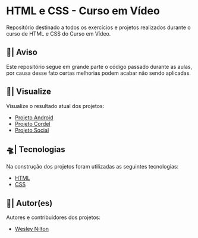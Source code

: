 # HTML e CSS - Curso em Vídeo
Repositório destinado a todos os exercícios e projetos realizados durante o curso de HTML e CSS do Curso em Vídeo.

## 🛑| Aviso
Este repositório segue em grande parte o código passado durante as aulas, por causa desse fato certas melhorias podem acabar não sendo aplicadas.

## 🔎| Visualize
Visualize o resultado atual dos projetos:

- [Projeto Android](https://wesley-nilton.github.io/html-css-cursoemvideo/projetos/projeto-android/)
- [Projeto Cordel](https://wesley-nilton.github.io/html-css-cursoemvideo/projetos/projeto-cordel)
- [Projeto Social](https://wesley-nilton.github.io/html-css-cursoemvideo/projetos/projeto-social)

## 🛸| Tecnologias
Na construção dos projetos foram utilizadas as seguintes tecnologias:

- [HTML](https://developer.mozilla.org/pt-BR/docs/Web/HTML)
- [CSS](https://developer.mozilla.org/pt-BR/docs/Web/CSS)

## 👥| Autor(es)
Autores e contribuidores dos projetos:

- [Wesley Nilton](https://github.com/Wesley-Nilton)